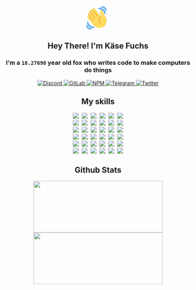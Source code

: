 <div><p align=center><img src=./resources/images/wave.gif width=64px height=64px></p><h2 align=center>Hey There! I'm Käse Fuchs</h2><h3 align=center>I'm a <code>18.27698</code> year old fox who writes code to make computers do things</h3><p align=center><a href=https://discord.com/users/507526681125322772><img alt=Discord src="https://img.shields.io/badge/Discord-5865F2?logo=discord&logoColor=white&style=flat-square#0320329a9b1bd9148884a26f901f70e5"> </a><a href=https://gitlab.com/kasefuchs><img alt=GitLab src="https://img.shields.io/badge/GitLab-330F63?logo=gitlab&logoColor=white&style=flat-square#0320329a9b1bd9148884a26f901f70e5"> </a><a href=https://npmjs.com/~kasefuchs><img alt=NPM src="https://img.shields.io/badge/NPM-CB3837?logo=npm&logoColor=white&style=flat-square#0320329a9b1bd9148884a26f901f70e5"> </a><a href=https://t.me/kasefuchs><img alt=Telegram src="https://img.shields.io/badge/Telegram-2CA5E0?logo=telegram&logoColor=white&style=flat-square#0320329a9b1bd9148884a26f901f70e5"> </a><a href=https://twitter.com/kasefuchs><img alt=Twitter src="https://img.shields.io/badge/Twitter-1DA1F2?logo=twitter&logoColor=white&style=flat-square#0320329a9b1bd9148884a26f901f70e5"></a></p><h2 align=center>My skills</h2><p align=center><a href=https://aws.amazon.com/ ><picture><source srcset="https://skillicons.dev/icons?i=aws&theme=dark#0320329a9b1bd9148884a26f901f70e5" media="(prefers-color-scheme: dark)"><source srcset="https://skillicons.dev/icons?i=aws&theme=light#0320329a9b1bd9148884a26f901f70e5" media="(prefers-color-scheme: light), (prefers-color-scheme: no-preference)"><img src="https://skillicons.dev/icons?i=aws&theme=light#0320329a9b1bd9148884a26f901f70e5"></picture></a>&nbsp;&nbsp;<a href=https://en.wikipedia.org/wiki/Bash_(Unix_shell)><picture><source srcset="https://skillicons.dev/icons?i=bash&theme=dark#0320329a9b1bd9148884a26f901f70e5" media="(prefers-color-scheme: dark)"><source srcset="https://skillicons.dev/icons?i=bash&theme=light#0320329a9b1bd9148884a26f901f70e5" media="(prefers-color-scheme: light), (prefers-color-scheme: no-preference)"><img src="https://skillicons.dev/icons?i=bash&theme=light#0320329a9b1bd9148884a26f901f70e5"></picture></a>&nbsp;&nbsp;<a href=https://discord.com/developers/docs><picture><source srcset="https://skillicons.dev/icons?i=bots&theme=dark#0320329a9b1bd9148884a26f901f70e5" media="(prefers-color-scheme: dark)"><source srcset="https://skillicons.dev/icons?i=bots&theme=light#0320329a9b1bd9148884a26f901f70e5" media="(prefers-color-scheme: light), (prefers-color-scheme: no-preference)"><img src="https://skillicons.dev/icons?i=bots&theme=light#0320329a9b1bd9148884a26f901f70e5"></picture></a>&nbsp;&nbsp;<a href=https://www.cloudflare.com/ ><picture><source srcset="https://skillicons.dev/icons?i=cloudflare&theme=dark#0320329a9b1bd9148884a26f901f70e5" media="(prefers-color-scheme: dark)"><source srcset="https://skillicons.dev/icons?i=cloudflare&theme=light#0320329a9b1bd9148884a26f901f70e5" media="(prefers-color-scheme: light), (prefers-color-scheme: no-preference)"><img src="https://skillicons.dev/icons?i=cloudflare&theme=light#0320329a9b1bd9148884a26f901f70e5"></picture></a>&nbsp;&nbsp;<a href=https://en.wikipedia.org/wiki/CSS><picture><source srcset="https://skillicons.dev/icons?i=css&theme=dark#0320329a9b1bd9148884a26f901f70e5" media="(prefers-color-scheme: dark)"><source srcset="https://skillicons.dev/icons?i=css&theme=light#0320329a9b1bd9148884a26f901f70e5" media="(prefers-color-scheme: light), (prefers-color-scheme: no-preference)"><img src="https://skillicons.dev/icons?i=css&theme=light#0320329a9b1bd9148884a26f901f70e5"></picture></a>&nbsp;&nbsp;<a href=https://www.docker.com/ ><picture><source srcset="https://skillicons.dev/icons?i=docker&theme=dark#0320329a9b1bd9148884a26f901f70e5" media="(prefers-color-scheme: dark)"><source srcset="https://skillicons.dev/icons?i=docker&theme=light#0320329a9b1bd9148884a26f901f70e5" media="(prefers-color-scheme: light), (prefers-color-scheme: no-preference)"><img src="https://skillicons.dev/icons?i=docker&theme=light#0320329a9b1bd9148884a26f901f70e5"></picture></a><br><a href=https://www.electronjs.org/ ><picture><source srcset="https://skillicons.dev/icons?i=electron&theme=dark#0320329a9b1bd9148884a26f901f70e5" media="(prefers-color-scheme: dark)"><source srcset="https://skillicons.dev/icons?i=electron&theme=light#0320329a9b1bd9148884a26f901f70e5" media="(prefers-color-scheme: light), (prefers-color-scheme: no-preference)"><img src="https://skillicons.dev/icons?i=electron&theme=light#0320329a9b1bd9148884a26f901f70e5"></picture></a>&nbsp;&nbsp;<a href=https://expressjs.com/ ><picture><source srcset="https://skillicons.dev/icons?i=express&theme=dark#0320329a9b1bd9148884a26f901f70e5" media="(prefers-color-scheme: dark)"><source srcset="https://skillicons.dev/icons?i=express&theme=light#0320329a9b1bd9148884a26f901f70e5" media="(prefers-color-scheme: light), (prefers-color-scheme: no-preference)"><img src="https://skillicons.dev/icons?i=express&theme=light#0320329a9b1bd9148884a26f901f70e5"></picture></a>&nbsp;&nbsp;<a href=https://www.figma.com/ ><picture><source srcset="https://skillicons.dev/icons?i=figma&theme=dark#0320329a9b1bd9148884a26f901f70e5" media="(prefers-color-scheme: dark)"><source srcset="https://skillicons.dev/icons?i=figma&theme=light#0320329a9b1bd9148884a26f901f70e5" media="(prefers-color-scheme: light), (prefers-color-scheme: no-preference)"><img src="https://skillicons.dev/icons?i=figma&theme=light#0320329a9b1bd9148884a26f901f70e5"></picture></a>&nbsp;&nbsp;<a href=https://firebase.google.com/ ><picture><source srcset="https://skillicons.dev/icons?i=firebase&theme=dark#0320329a9b1bd9148884a26f901f70e5" media="(prefers-color-scheme: dark)"><source srcset="https://skillicons.dev/icons?i=firebase&theme=light#0320329a9b1bd9148884a26f901f70e5" media="(prefers-color-scheme: light), (prefers-color-scheme: no-preference)"><img src="https://skillicons.dev/icons?i=firebase&theme=light#0320329a9b1bd9148884a26f901f70e5"></picture></a>&nbsp;&nbsp;<a href=https://flask.palletsprojects.com/ ><picture><source srcset="https://skillicons.dev/icons?i=flask&theme=dark#0320329a9b1bd9148884a26f901f70e5" media="(prefers-color-scheme: dark)"><source srcset="https://skillicons.dev/icons?i=flask&theme=light#0320329a9b1bd9148884a26f901f70e5" media="(prefers-color-scheme: light), (prefers-color-scheme: no-preference)"><img src="https://skillicons.dev/icons?i=flask&theme=light#0320329a9b1bd9148884a26f901f70e5"></picture></a>&nbsp;&nbsp;<a href=https://cloud.google.com/ ><picture><source srcset="https://skillicons.dev/icons?i=gcp&theme=dark#0320329a9b1bd9148884a26f901f70e5" media="(prefers-color-scheme: dark)"><source srcset="https://skillicons.dev/icons?i=gcp&theme=light#0320329a9b1bd9148884a26f901f70e5" media="(prefers-color-scheme: light), (prefers-color-scheme: no-preference)"><img src="https://skillicons.dev/icons?i=gcp&theme=light#0320329a9b1bd9148884a26f901f70e5"></picture></a><br><a href=https://git-scm.com/ ><picture><source srcset="https://skillicons.dev/icons?i=git&theme=dark#0320329a9b1bd9148884a26f901f70e5" media="(prefers-color-scheme: dark)"><source srcset="https://skillicons.dev/icons?i=git&theme=light#0320329a9b1bd9148884a26f901f70e5" media="(prefers-color-scheme: light), (prefers-color-scheme: no-preference)"><img src="https://skillicons.dev/icons?i=git&theme=light#0320329a9b1bd9148884a26f901f70e5"></picture></a>&nbsp;&nbsp;<a href=https://github.com/ ><picture><source srcset="https://skillicons.dev/icons?i=github&theme=dark#0320329a9b1bd9148884a26f901f70e5" media="(prefers-color-scheme: dark)"><source srcset="https://skillicons.dev/icons?i=github&theme=light#0320329a9b1bd9148884a26f901f70e5" media="(prefers-color-scheme: light), (prefers-color-scheme: no-preference)"><img src="https://skillicons.dev/icons?i=github&theme=light#0320329a9b1bd9148884a26f901f70e5"></picture></a>&nbsp;&nbsp;<a href=https://gitlab.com/ ><picture><source srcset="https://skillicons.dev/icons?i=gitlab&theme=dark#0320329a9b1bd9148884a26f901f70e5" media="(prefers-color-scheme: dark)"><source srcset="https://skillicons.dev/icons?i=gitlab&theme=light#0320329a9b1bd9148884a26f901f70e5" media="(prefers-color-scheme: light), (prefers-color-scheme: no-preference)"><img src="https://skillicons.dev/icons?i=gitlab&theme=light#0320329a9b1bd9148884a26f901f70e5"></picture></a>&nbsp;&nbsp;<a href=https://www.heroku.com/ ><picture><source srcset="https://skillicons.dev/icons?i=heroku&theme=dark#0320329a9b1bd9148884a26f901f70e5" media="(prefers-color-scheme: dark)"><source srcset="https://skillicons.dev/icons?i=heroku&theme=light#0320329a9b1bd9148884a26f901f70e5" media="(prefers-color-scheme: light), (prefers-color-scheme: no-preference)"><img src="https://skillicons.dev/icons?i=heroku&theme=light#0320329a9b1bd9148884a26f901f70e5"></picture></a>&nbsp;&nbsp;<a href=https://en.wikipedia.org/wiki/HTML><picture><source srcset="https://skillicons.dev/icons?i=html&theme=dark#0320329a9b1bd9148884a26f901f70e5" media="(prefers-color-scheme: dark)"><source srcset="https://skillicons.dev/icons?i=html&theme=light#0320329a9b1bd9148884a26f901f70e5" media="(prefers-color-scheme: light), (prefers-color-scheme: no-preference)"><img src="https://skillicons.dev/icons?i=html&theme=light#0320329a9b1bd9148884a26f901f70e5"></picture></a>&nbsp;&nbsp;<a href=https://en.wikipedia.org/wiki/JavaScript><picture><source srcset="https://skillicons.dev/icons?i=js&theme=dark#0320329a9b1bd9148884a26f901f70e5" media="(prefers-color-scheme: dark)"><source srcset="https://skillicons.dev/icons?i=js&theme=light#0320329a9b1bd9148884a26f901f70e5" media="(prefers-color-scheme: light), (prefers-color-scheme: no-preference)"><img src="https://skillicons.dev/icons?i=js&theme=light#0320329a9b1bd9148884a26f901f70e5"></picture></a><br><a href=https://en.wikipedia.org/wiki/Linux><picture><source srcset="https://skillicons.dev/icons?i=linux&theme=dark#0320329a9b1bd9148884a26f901f70e5" media="(prefers-color-scheme: dark)"><source srcset="https://skillicons.dev/icons?i=linux&theme=light#0320329a9b1bd9148884a26f901f70e5" media="(prefers-color-scheme: light), (prefers-color-scheme: no-preference)"><img src="https://skillicons.dev/icons?i=linux&theme=light#0320329a9b1bd9148884a26f901f70e5"></picture></a>&nbsp;&nbsp;<a href=https://mui.com/ ><picture><source srcset="https://skillicons.dev/icons?i=materialui&theme=dark#0320329a9b1bd9148884a26f901f70e5" media="(prefers-color-scheme: dark)"><source srcset="https://skillicons.dev/icons?i=materialui&theme=light#0320329a9b1bd9148884a26f901f70e5" media="(prefers-color-scheme: light), (prefers-color-scheme: no-preference)"><img src="https://skillicons.dev/icons?i=materialui&theme=light#0320329a9b1bd9148884a26f901f70e5"></picture></a>&nbsp;&nbsp;<a href=https://en.wikipedia.org/wiki/Markdown><picture><source srcset="https://skillicons.dev/icons?i=md&theme=dark#0320329a9b1bd9148884a26f901f70e5" media="(prefers-color-scheme: dark)"><source srcset="https://skillicons.dev/icons?i=md&theme=light#0320329a9b1bd9148884a26f901f70e5" media="(prefers-color-scheme: light), (prefers-color-scheme: no-preference)"><img src="https://skillicons.dev/icons?i=md&theme=light#0320329a9b1bd9148884a26f901f70e5"></picture></a>&nbsp;&nbsp;<a href=https://www.mongodb.com/ ><picture><source srcset="https://skillicons.dev/icons?i=mongodb&theme=dark#0320329a9b1bd9148884a26f901f70e5" media="(prefers-color-scheme: dark)"><source srcset="https://skillicons.dev/icons?i=mongodb&theme=light#0320329a9b1bd9148884a26f901f70e5" media="(prefers-color-scheme: light), (prefers-color-scheme: no-preference)"><img src="https://skillicons.dev/icons?i=mongodb&theme=light#0320329a9b1bd9148884a26f901f70e5"></picture></a>&nbsp;&nbsp;<a href=https://www.mysql.com/ ><picture><source srcset="https://skillicons.dev/icons?i=mysql&theme=dark#0320329a9b1bd9148884a26f901f70e5" media="(prefers-color-scheme: dark)"><source srcset="https://skillicons.dev/icons?i=mysql&theme=light#0320329a9b1bd9148884a26f901f70e5" media="(prefers-color-scheme: light), (prefers-color-scheme: no-preference)"><img src="https://skillicons.dev/icons?i=mysql&theme=light#0320329a9b1bd9148884a26f901f70e5"></picture></a>&nbsp;&nbsp;<a href=https://nextjs.org/ ><picture><source srcset="https://skillicons.dev/icons?i=nextjs&theme=dark#0320329a9b1bd9148884a26f901f70e5" media="(prefers-color-scheme: dark)"><source srcset="https://skillicons.dev/icons?i=nextjs&theme=light#0320329a9b1bd9148884a26f901f70e5" media="(prefers-color-scheme: light), (prefers-color-scheme: no-preference)"><img src="https://skillicons.dev/icons?i=nextjs&theme=light#0320329a9b1bd9148884a26f901f70e5"></picture></a><br><a href=https://nodejs.org/en/ ><picture><source srcset="https://skillicons.dev/icons?i=nodejs&theme=dark#0320329a9b1bd9148884a26f901f70e5" media="(prefers-color-scheme: dark)"><source srcset="https://skillicons.dev/icons?i=nodejs&theme=light#0320329a9b1bd9148884a26f901f70e5" media="(prefers-color-scheme: light), (prefers-color-scheme: no-preference)"><img src="https://skillicons.dev/icons?i=nodejs&theme=light#0320329a9b1bd9148884a26f901f70e5"></picture></a>&nbsp;&nbsp;<a href=https://www.postgresql.org/ ><picture><source srcset="https://skillicons.dev/icons?i=postgres&theme=dark#0320329a9b1bd9148884a26f901f70e5" media="(prefers-color-scheme: dark)"><source srcset="https://skillicons.dev/icons?i=postgres&theme=light#0320329a9b1bd9148884a26f901f70e5" media="(prefers-color-scheme: light), (prefers-color-scheme: no-preference)"><img src="https://skillicons.dev/icons?i=postgres&theme=light#0320329a9b1bd9148884a26f901f70e5"></picture></a>&nbsp;&nbsp;<a href=https://learn.microsoft.com/en-us/powershell/ ><picture><source srcset="https://skillicons.dev/icons?i=powershell&theme=dark#0320329a9b1bd9148884a26f901f70e5" media="(prefers-color-scheme: dark)"><source srcset="https://skillicons.dev/icons?i=powershell&theme=light#0320329a9b1bd9148884a26f901f70e5" media="(prefers-color-scheme: light), (prefers-color-scheme: no-preference)"><img src="https://skillicons.dev/icons?i=powershell&theme=light#0320329a9b1bd9148884a26f901f70e5"></picture></a>&nbsp;&nbsp;<a href=https://www.python.org/ ><picture><source srcset="https://skillicons.dev/icons?i=py&theme=dark#0320329a9b1bd9148884a26f901f70e5" media="(prefers-color-scheme: dark)"><source srcset="https://skillicons.dev/icons?i=py&theme=light#0320329a9b1bd9148884a26f901f70e5" media="(prefers-color-scheme: light), (prefers-color-scheme: no-preference)"><img src="https://skillicons.dev/icons?i=py&theme=light#0320329a9b1bd9148884a26f901f70e5"></picture></a>&nbsp;&nbsp;<a href=https://www.raspberrypi.org/ ><picture><source srcset="https://skillicons.dev/icons?i=raspberrypi&theme=dark#0320329a9b1bd9148884a26f901f70e5" media="(prefers-color-scheme: dark)"><source srcset="https://skillicons.dev/icons?i=raspberrypi&theme=light#0320329a9b1bd9148884a26f901f70e5" media="(prefers-color-scheme: light), (prefers-color-scheme: no-preference)"><img src="https://skillicons.dev/icons?i=raspberrypi&theme=light#0320329a9b1bd9148884a26f901f70e5"></picture></a>&nbsp;&nbsp;<a href=https://reactjs.org/ ><picture><source srcset="https://skillicons.dev/icons?i=react&theme=dark#0320329a9b1bd9148884a26f901f70e5" media="(prefers-color-scheme: dark)"><source srcset="https://skillicons.dev/icons?i=react&theme=light#0320329a9b1bd9148884a26f901f70e5" media="(prefers-color-scheme: light), (prefers-color-scheme: no-preference)"><img src="https://skillicons.dev/icons?i=react&theme=light#0320329a9b1bd9148884a26f901f70e5"></picture></a><br><a href=https://redux.js.org/ ><picture><source srcset="https://skillicons.dev/icons?i=redux&theme=dark#0320329a9b1bd9148884a26f901f70e5" media="(prefers-color-scheme: dark)"><source srcset="https://skillicons.dev/icons?i=redux&theme=light#0320329a9b1bd9148884a26f901f70e5" media="(prefers-color-scheme: light), (prefers-color-scheme: no-preference)"><img src="https://skillicons.dev/icons?i=redux&theme=light#0320329a9b1bd9148884a26f901f70e5"></picture></a>&nbsp;&nbsp;<a href=https://en.wikipedia.org/wiki/Regular_expression><picture><source srcset="https://skillicons.dev/icons?i=regex&theme=dark#0320329a9b1bd9148884a26f901f70e5" media="(prefers-color-scheme: dark)"><source srcset="https://skillicons.dev/icons?i=regex&theme=light#0320329a9b1bd9148884a26f901f70e5" media="(prefers-color-scheme: light), (prefers-color-scheme: no-preference)"><img src="https://skillicons.dev/icons?i=regex&theme=light#0320329a9b1bd9148884a26f901f70e5"></picture></a>&nbsp;&nbsp;<a href=https://en.wikipedia.org/wiki/Sass_(stylesheet_language)><picture><source srcset="https://skillicons.dev/icons?i=sass&theme=dark#0320329a9b1bd9148884a26f901f70e5" media="(prefers-color-scheme: dark)"><source srcset="https://skillicons.dev/icons?i=sass&theme=light#0320329a9b1bd9148884a26f901f70e5" media="(prefers-color-scheme: light), (prefers-color-scheme: no-preference)"><img src="https://skillicons.dev/icons?i=sass&theme=light#0320329a9b1bd9148884a26f901f70e5"></picture></a>&nbsp;&nbsp;<a href=https://www.typescriptlang.org/ ><picture><source srcset="https://skillicons.dev/icons?i=ts&theme=dark#0320329a9b1bd9148884a26f901f70e5" media="(prefers-color-scheme: dark)"><source srcset="https://skillicons.dev/icons?i=ts&theme=light#0320329a9b1bd9148884a26f901f70e5" media="(prefers-color-scheme: light), (prefers-color-scheme: no-preference)"><img src="https://skillicons.dev/icons?i=ts&theme=light#0320329a9b1bd9148884a26f901f70e5"></picture></a>&nbsp;&nbsp;<a href=https://unity.com/ ><picture><source srcset="https://skillicons.dev/icons?i=unity&theme=dark#0320329a9b1bd9148884a26f901f70e5" media="(prefers-color-scheme: dark)"><source srcset="https://skillicons.dev/icons?i=unity&theme=light#0320329a9b1bd9148884a26f901f70e5" media="(prefers-color-scheme: light), (prefers-color-scheme: no-preference)"><img src="https://skillicons.dev/icons?i=unity&theme=light#0320329a9b1bd9148884a26f901f70e5"></picture></a>&nbsp;&nbsp;<a href=https://workers.cloudflare.com/ ><picture><source srcset="https://skillicons.dev/icons?i=workers&theme=dark#0320329a9b1bd9148884a26f901f70e5" media="(prefers-color-scheme: dark)"><source srcset="https://skillicons.dev/icons?i=workers&theme=light#0320329a9b1bd9148884a26f901f70e5" media="(prefers-color-scheme: light), (prefers-color-scheme: no-preference)"><img src="https://skillicons.dev/icons?i=workers&theme=light#0320329a9b1bd9148884a26f901f70e5"></picture></a><br></p><h2 align=center>Github Stats</h2><p align=center><picture><source srcset="https://github-readme-stats-kasefuchs.vercel.app/api/?count_private=true&hide_border=true&hide_rank=true&line_height=20&hide_title=true&username=Kasefuchs&theme=dark#0320329a9b1bd9148884a26f901f70e5" media="(prefers-color-scheme: dark)"><source srcset="https://github-readme-stats-kasefuchs.vercel.app/api/?count_private=true&hide_border=true&hide_rank=true&line_height=20&hide_title=true&username=Kasefuchs&theme=light#0320329a9b1bd9148884a26f901f70e5" media="(prefers-color-scheme: light), (prefers-color-scheme: no-preference)"><img align=middle width=350 height=140 src="https://github-readme-stats-kasefuchs.vercel.app/api/?count_private=true&hide_border=true&hide_rank=true&line_height=20&hide_title=true&username=Kasefuchs&theme=light#0320329a9b1bd9148884a26f901f70e5"></picture><picture><source srcset="https://github-readme-stats-kasefuchs.vercel.app/api/top-langs/?count_private=true&hide_border=true&layout=compact&username=Kasefuchs&theme=dark#0320329a9b1bd9148884a26f901f70e5" media="(prefers-color-scheme: dark)"><source srcset="https://github-readme-stats-kasefuchs.vercel.app/api/top-langs/?count_private=true&hide_border=true&layout=compact&username=Kasefuchs&theme=light#0320329a9b1bd9148884a26f901f70e5" media="(prefers-color-scheme: light), (prefers-color-scheme: no-preference)"><img align=middle width=350 height=140 src="https://github-readme-stats-kasefuchs.vercel.app/api/top-langs/?count_private=true&hide_border=true&layout=compact&username=Kasefuchs&theme=light#0320329a9b1bd9148884a26f901f70e5"></picture></p><img src="https://hit.yhype.me/github/profile?user_id=64592097#0320329a9b1bd9148884a26f901f70e5" alt=""></div>